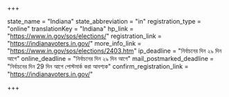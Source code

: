+++

state_name = "Indiana"
state_abbreviation = "in"
registration_type = "online"
translationKey = "Indiana"
hp_link = "https://www.in.gov/sos/elections/"
registration_link = "https://indianavoters.in.gov/"
more_info_link = "https://www.in.gov/sos/elections/2403.htm"
ip_deadline = "নির্বাচনের দিন ২৯ দিন আগে"
online_deadline = "নির্বাচনের দিন ২৯ দিন আগে"
mail_postmarked_deadline = "নির্বাচনের দিন 29 দিন আগে পোস্টমার্ক করা আবশ্যক"
confirm_registration_link = "https://indianavoters.in.gov/"

+++